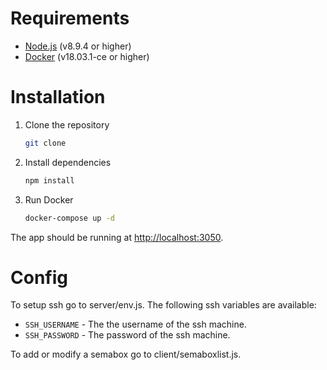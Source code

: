 
# Requirements

- [Node.js](https://nodejs.org/en/) (v8.9.4 or higher)
- [Docker](https://www.docker.com/) (v18.03.1-ce or higher)

# Installation

1. Clone the repository

    ```bash
    git clone
    ```
2. Install dependencies

    ```bash
    npm install
    ```
3. Run Docker

    ```bash
    docker-compose up -d
    ```

The app should be running at [http://localhost:3050](http://localhost:3050).

# Config

To setup ssh go to server/env.js. The following ssh variables are available:

- `SSH_USERNAME` - The the username of the ssh machine.
- `SSH_PASSWORD` - The password of the ssh machine.

To add or modify a semabox go to client/semaboxlist.js.